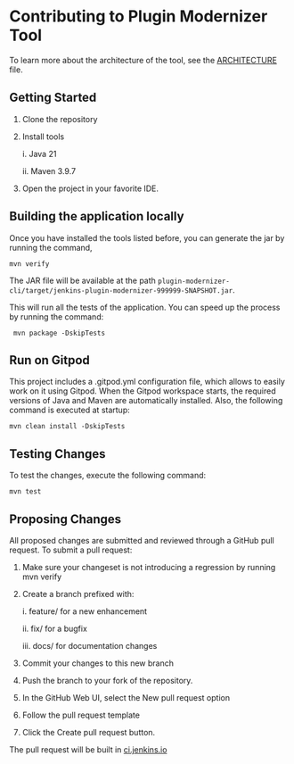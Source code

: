 # Contributing to Plugin Modernizer Tool

To learn more about the architecture of the tool, see the [ARCHITECTURE](ARCHITECTURE.md) file.

## Getting Started

1) Clone the repository

2) Install tools

   i. Java 21

   ii. Maven 3.9.7

3) Open the project in your favorite IDE.

## Building the application locally

Once you have installed the tools listed before, you can generate the jar by running the command,

```shell
mvn verify
```

The JAR file will be available at the path `plugin-modernizer-cli/target/jenkins-plugin-modernizer-999999-SNAPSHOT.jar`.

This will run all the tests of the application. You can speed up the process by running the command:

```shell
 mvn package -DskipTests
```

## Run on Gitpod

This project includes a .gitpod.yml configuration file, which allows to easily work on it using Gitpod.
When the Gitpod workspace starts, the required versions of Java and Maven are automatically installed. 
Also, the following command is executed at startup:

```shell
mvn clean install -DskipTests
```

## Testing Changes

To test the changes, execute the following command:

```shell
mvn test
```

## Proposing Changes

All proposed changes are submitted and reviewed through a GitHub pull request. To submit a pull request:

1) Make sure your changeset is not introducing a regression by running mvn verify

2) Create a branch prefixed with:

   i. feature/ for a new enhancement

   ii. fix/ for a bugfix

   iii. docs/ for documentation changes

3) Commit your changes to this new branch

4) Push the branch to your fork of the repository.

5) In the GitHub Web UI, select the New pull request option

6) Follow the pull request template

7) Click the Create pull request button.

The pull request will be built in [ci.jenkins.io](https://ci.jenkins.io/)